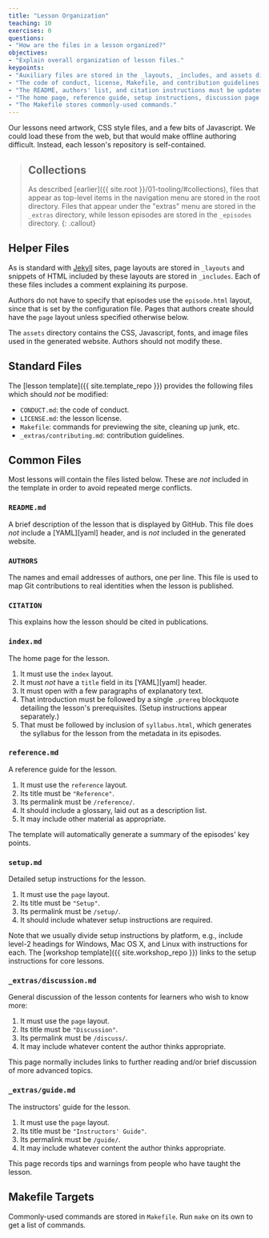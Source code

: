 ```yaml
---
title: "Lesson Organization"
teaching: 10
exercises: 0
questions:
- "How are the files in a lesson organized?"
objectives:
- "Explain overall organization of lesson files."
keypoints:
- "Auxiliary files are stored in the _layouts, _includes, and assets directories."
- "The code of conduct, license, Makefile, and contribution guidelines should not be modified."
- "The README, authors' list, and citation instructions must be updated for each lesson."
- "The home page, reference guide, setup instructions, discussion page, and instructors' guide must be updated for each lesson."
- "The Makefile stores commonly-used commands."
---
```

Our lessons need artwork,
CSS style files,
and a few bits of Javascript.
We could load these from the web,
but that would make offline authoring difficult.
Instead, each lesson's repository is self-contained.

> ## Collections
>
> As described [earlier]({{ site.root }}/01-tooling/#collections),
> files that appear as top-level items in the navigation menu are stored in the root directory.
> Files that appear under the "extras" menu are stored in the `_extras` directory,
> while lesson episodes are stored in the `_episodes` directory.
{: .callout}

## Helper Files

As is standard with [Jekyll][jekyll] sites,
page layouts are stored in `_layouts`
and snippets of HTML included by these layouts are stored in `_includes`.
Each of these files includes a comment explaining its purpose.

Authors do not have to specify that episodes use the `episode.html` layout,
since that is set by the configuration file.
Pages that authors create should have the `page` layout unless specified otherwise below.

The `assets` directory contains the CSS, Javascript, fonts, and image files
used in the generated website.
Authors should not modify these.

## Standard Files

The [lesson template]({{ site.template_repo }}) provides the following files
which should *not* be modified:

*   `CONDUCT.md`: the code of conduct.
*   `LICENSE.md`: the lesson license.
*   `Makefile`: commands for previewing the site, cleaning up junk, etc.
*   `_extras/contributing.md`: contribution guidelines.

## Common Files

Most lessons will contain the files listed below.
These are *not* included in the template in order to avoid repeated merge conflicts.

### `README.md`

A brief description of the lesson that is displayed by GitHub.
This file does *not* include a [YAML][yaml] header,
and is *not* included in the generated website.

### `AUTHORS`

The names and email addresses of authors, one per line.
This file is used to map Git contributions to real identities when the lesson is published.

### `CITATION`

This explains how the lesson should be cited in publications.

### `index.md`

The home page for the lesson.

1.  It must use the `index` layout.
2.  It must *not* have a `title` field in its [YAML][yaml] header.
3.  It must open with a few paragraphs of explanatory text.
4.  That introduction must be followed by a single `.prereq` blockquote
    detailing the lesson's prerequisites.
    (Setup instructions appear separately.)
5.  That must be followed by inclusion of `syllabus.html`,
    which generates the syllabus for the lesson
    from the metadata in its episodes.

### `reference.md`

A reference guide for the lesson.

1.  It must use the `reference` layout.
2.  Its title must be `"Reference"`.
3.  Its permalink must be `/reference/`.
4.  It should include a glossary, laid out as a description list.
5.  It may include other material as appropriate.

The template will automatically generate a summary of the episodes' key points.

### `setup.md`

Detailed setup instructions for the lesson.

1.  It must use the `page` layout.
2.  Its title must be `"Setup"`.
3.  Its permalink must be `/setup/`.
4.  It should include whatever setup instructions are required.

Note that we usually divide setup instructions by platform,
e.g.,
include level-2 headings for Windows, Mac OS X, and Linux
with instructions for each.
The [workshop template]({{ site.workshop_repo }})
links to the setup instructions for core lessons.

### `_extras/discussion.md`

General discussion of the lesson contents for learners who wish to know more:

1.  It must use the `page` layout.
2.  Its title must be `"Discussion"`.
3.  Its permalink must be `/discuss/`.
4.  It may include whatever content the author thinks appropriate.

This page normally includes links to further reading
and/or brief discussion of more advanced topics.

### `_extras/guide.md`

The instructors' guide for the lesson.

1.  It must use the `page` layout.
2.  Its title must be `"Instructors' Guide"`.
3.  Its permalink must be `/guide/`.
4.  It may include whatever content the author thinks appropriate.

This page records tips and warnings from people who have taught the lesson.

## Makefile Targets

Commonly-used commands are stored in `Makefile`.
Run `make` on its own to get a list of commands.

[jekyll]: http://jekyllrb.com/
[jekyll-collection]: https://jekyllrb.com/docs/collections/
